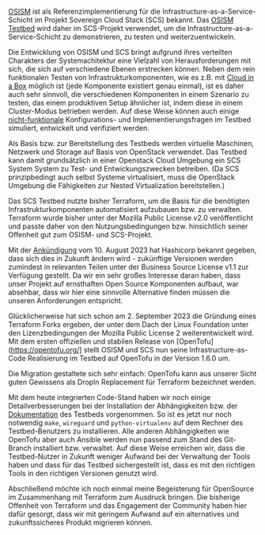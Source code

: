 
[OSISM](https://osism.github.io/) ist als Referenzimplementierung für die Infrastructure-as-a-Service-Schicht im Projekt Sovereign Cloud Stack (SCS) bekannt.
Das [OSISM Testbed](https://github.com/osism/testbed) wird daher im SCS-Projekt verwendet, um die Infrastructure-as-a-Service-Schicht zu demonstrieren, zu testen und weiterzuentwickeln.

Die Entwicklung von OSISM und SCS bringt aufgrund ihres verteilten Charakters der Systemachitektur eine Vielzahl von Herausforderungen mit sich,
die sich auf verschiedene Ebenen erstrecken können. Neben dem rein funktionalen Testen von Infrastrukturkomponenten, wie es z.B. mit
[Cloud in a Box](https://docs.scs.community/docs/iaas/guides/deploy-guide/examples/cloud-in-a-box) möglich ist (jede Komponente existiert genau einmal), ist es daher auch sehr sinnvoll,
die verschiedenen Komponenten in einem Szenario zu testen, das einem produktiven Setup ähnlicher ist, indem diese in einem Cluster-Modus betrieben werden.
Auf diese Weise können auch einige [nicht-funktionale](https://en.wikipedia.org/wiki/Non-functional_requirement) Konfigurations- und
Implementierungsfragen im Testbed simuliert, entwickelt und verifiziert werden.

Als Basis bzw. zur Bereitstellung des Testbeds werden virtuelle Maschinen, Netzwerk und Storage auf Basis von OpenStack verwendet.
Das Testbed kann damit grundsätzlich in einer Openstack Cloud Umgebung ein SCS System System zu Test- und Entwickungszwecken betreiben.
(Da SCS prinzipbedingt auch selbst Systeme virtualisiert, muss die OpenStack Umgebung die Fähigkeiten zur Nested Virtualization bereitstellen.)

Das SCS Testbed nutzte bisher Terraform, um die Basis für die benötigten Infrastrukturkomponenten automatisiert aufzubauen bzw. zu verwalten.
Terraform wurde bisher unter der Mozilla Public License v2.0 veröffentlicht und passte daher von den Nutzungsbedingungen bzw.
hinsichtlich seiner Offenheit gut zum OSISM- und SCS-Projekt.

Mit der [Ankündigung](https://www.hashicorp.com/blog/hashicorp-adopts-business-source-license) vom 10. August 2023 hat Hashicorp bekannt gegeben, dass sich dies in Zukunft ändern wird - zukünftige
Versionen werden zumindest in relevanten Teilen unter der Business Source License v1.1 zur Verfügung gestellt.
Da wir ein sehr großes Interesse daran haben, dass unser Projekt auf ernsthaften Open Source Komponenten aufbaut,
war absehbar, dass wir hier eine sinnvolle Alternative finden müssen die unseren Anforderungen entspricht.

Glücklicherweise hat sich schon am 2. September 2023 die Gründung eines Terraform Forks ergeben, der unter dem Dach
der Linux Foundation unter den Lizenzbedingungen der Mozilla Public License 2 weiterentwickelt wird.
Mit dem ersten offiziellen und stabilen Release von [OpenTofu](https://opentofu.org/] stellt OSISM und SCS nun seine Infrastructure-as-Code
Realisierung im Testbed auf OpenTofu in der Version 1.6.0 um.

Die Migration gestaltete sich sehr einfach: OpenTofu kann aus unserer Sicht guten Gewissens als DropIn Replacement für Terraform bezeichnet werden.

Mit dem heute integrierten Code-Stand haben wir noch einige Detailverbesserungen bei der Installation der
Abhängigkeiten bzw. der [Dokumentation](https://docs.osism.tech/testbed/) des Testbeds vorgenommen.
So ist es jetzt nur noch notwendig `make`, `wireguard` und `python-virtualenv` auf dem Rechner des Testbed-Benutzers zu installieren.
Alle anderen Abhängigkeiten wie OpenTofu aber auch Ansible werden nun passend zum Stand des Git-Branch installiert bzw. verwaltet.
Auf diese Weise erreichen wir, dass die Testbed-Nutzer in Zukunft weniger Aufwand bei der Verwaltung der Tools haben und
dass für das Testbed sichergestellt ist, dass es mit den richtigen Tools in den richtigen Versionen genutzt wird.

Abschließend möchte ich noch einmal meine Begeisterung für OpenSource im Zusammenhang mit Terraform zum Ausdruck bringen.
Die bisherige Offenheit von Terraform und das Engagement der Community haben hier dafür gesorgt, dass wir mit geringem
Aufwand auf ein alternatives und zukunftssicheres Produkt migrieren können.
